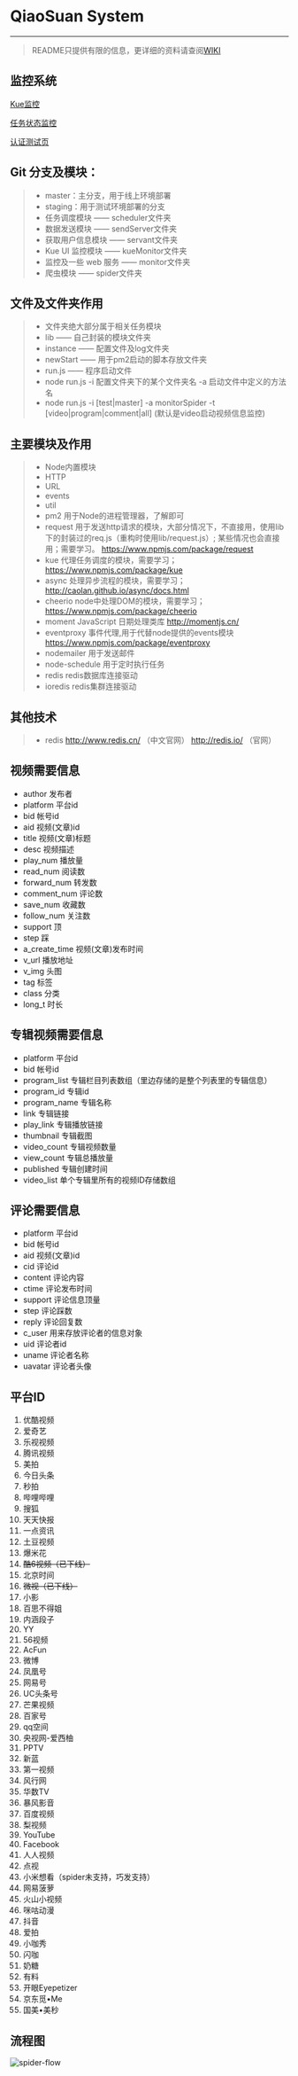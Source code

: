 # QiaoSuan System

------

> README只提供有限的信息，更详细的资料请查阅[WIKI](http://git.meimiao.net/qiaosuan_spider/code/wikis)

## 监控系统

[Kue监控](http://spider-kue.meimiaoip.com/kue) 

[任务状态监控](http://spider-monitor.meimiaoip.com) 

[认证测试页](http://spider-monitor.meimiaoip.com/auth) 
    

## Git 分支及模块：

> * master：主分支，用于线上环境部署
> * staging：用于测试环境部署的分支
> * 任务调度模块 —— scheduler文件夹
> * 数据发送模块 —— sendServer文件夹
> * 获取用户信息模块 —— servant文件夹
> * Kue UI 监控模块 —— kueMonitor文件夹
> * 监控及一些 web 服务 —— monitor文件夹
> * 爬虫模块 —— spider文件夹

## 文件及文件夹作用
> * 文件夹绝大部分属于相关任务模块
> * lib —— 自己封装的模块文件夹
> * instance —— 配置文件及log文件夹
> * newStart —— 用于pm2启动的脚本存放文件夹
> * run.js —— 程序启动文件
> * node run.js -i 配置文件夹下的某个文件夹名 -a 启动文件中定义的方法名
> * node run.js -i [test|master] -a monitorSpider -t [video|program|comment|all] (默认是video启动视频信息监控)

## 主要模块及作用

> * Node内置模块
> * HTTP
> * URL
> * events
> * util
> * pm2 用于Node的进程管理器，了解即可
> * request 用于发送http请求的模块，大部分情况下，不直接用，使用lib下的封装过的req.js（重构时使用lib/request.js）;
某些情况也会直接用；需要学习。
https://www.npmjs.com/package/request
> * kue 代理任务调度的模块，需要学习；
https://www.npmjs.com/package/kue
> * async 处理异步流程的模块，需要学习；
http://caolan.github.io/async/docs.html
> * cheerio node中处理DOM的模块，需要学习；
https://www.npmjs.com/package/cheerio
> * moment JavaScript 日期处理类库
http://momentjs.cn/
> * eventproxy 事件代理,用于代替node提供的events模块 https://www.npmjs.com/package/eventproxy
> * nodemailer 用于发送邮件
> * node-schedule 用于定时执行任务
> * redis redis数据库连接驱动
> * ioredis redis集群连接驱动

## 其他技术

> * redis  http://www.redis.cn/ （中文官网）  http://redis.io/ （官网）

## 视频需要信息

* author  发布者
* platform  平台id
* bid  帐号id
* aid   视频(文章)id
* title  视频(文章)标题
* desc  视频描述
* play_num  播放量
* read_num  阅读数
* forward_num  转发数
* comment_num  评论数
* save_num  收藏数
* follow_num  关注数
* support  顶
* step  踩
* a_create_time  视频(文章)发布时间
* v_url  播放地址
* v_img  头图
* tag  标签
* class  分类
* long_t  时长

## 专辑视频需要信息

* platform  平台id
* bid  帐号id
* program_list 专辑栏目列表数组（里边存储的是整个列表里的专辑信息）
* program_id   专辑id
* program_name  专辑名称
* link  专辑链接
* play_link  专辑播放链接
* thumbnail  专辑截图
* video_count  专辑视频数量
* view_count  专辑总播放量
* published  专辑创建时间
* video_list  单个专辑里所有的视频ID存储数组

## 评论需要信息

* platform  平台id
* bid  帐号id
* aid   视频(文章)id
* cid  评论id
* content  评论内容
* ctime  评论发布时间
* support  评论信息顶量
* step  评论踩数
* reply  评论回复数
* c_user  用来存放评论者的信息对象
* uid  评论者id
* uname  评论者名称
* uavatar  评论者头像

## 平台ID

1. 优酷视频
2. 爱奇艺
3. 乐视视频
4. 腾讯视频
5. 美拍
6. 今日头条
7. 秒拍
8. 哔哩哔哩
9. 搜狐
10. 天天快报
11. 一点资讯
12. 土豆视频
13. 爆米花
14. ~~酷6视频（已下线）~~
15. 北京时间
16. ~~微视（已下线）~~
17. 小影
18. 百思不得姐
19. 内涵段子
20. YY
21. 56视频
22. AcFun
23. 微博
24. 凤凰号
25. 网易号
26. UC头条号 
27. 芒果视频
28. 百家号
29. qq空间
30. 央视网-爱西柚
31. PPTV
32. 新蓝
33. 第一视频
34. 风行网
35. 华数TV
36. 暴风影音
37. 百度视频
38. 梨视频
39. YouTube
40. Facebook
41. 人人视频
42. 点视
43. 小米想看（spider未支持，巧发支持）
44. 网易菠萝
45. 火山小视频
46. 咪咕动漫
47. 抖音
48. 爱拍
49. 小咖秀
50. 闪咖
51. 奶糖
52. 有料
53. 开眼Eyepetizer
54. 京东觅•Me
55. 国美•美秒

## 流程图
![spider-flow](http://git.meimiao.net/qiaosuan_spider/code/wikis/img/introduction.svg)